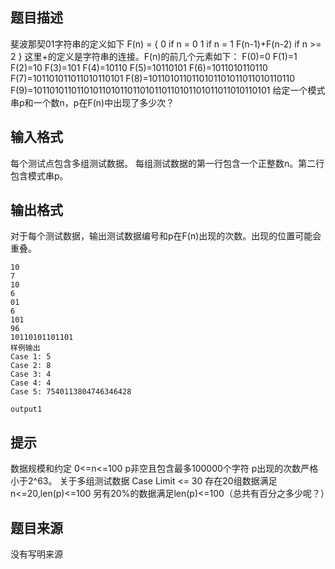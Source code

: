 


## 题目描述
斐波那契01字符串的定义如下
F(n) =
{
0	 if n = 0
1	 if n = 1
F(n-1)+F(n-2)	if n >= 2
}
这里+的定义是字符串的连接。F(n)的前几个元素如下：
F(0)=0
F(1)=1
F(2)=10
F(3)=101
F(4)=10110
F(5)=10110101
F(6)=1011010110110
F(7)=101101011011010110101
F(8)=1011010110110101101011011010110110
F(9)=1011010110110101101011011010110110101101011011010110101
给定一个模式串p和一个数n，p在F(n)中出现了多少次？
## 输入格式
每个测试点包含多组测试数据。
每组测试数据的第一行包含一个正整数n。第二行包含模式串p。
## 输出格式
对于每个测试数据，输出测试数据编号和p在F(n)出现的次数。出现的位置可能会重叠。

```input16
10
7
10
6
01
6
101
96
10110101101101
样例输出
Case 1: 5
Case 2: 8
Case 3: 4
Case 4: 4
Case 5: 7540113804746346428

```

```output1```

## 提示
数据规模和约定
0<=n<=100
p非空且包含最多100000个字符
p出现的次数严格小于2^63。
关于多组测试数据
Case Limit <= 30
存在20组数据满足n<=20,len(p)<=100
另有20%的数据满足len(p)<=100（总共有百分之多少呢？）
## 题目来源
没有写明来源


